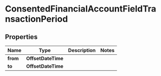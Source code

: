 

# ConsentedFinancialAccountFieldTransactionPeriod


## Properties

| Name | Type | Description | Notes |
|------------ | ------------- | ------------- | -------------|
|**from** | **OffsetDateTime** |  |  |
|**to** | **OffsetDateTime** |  |  |



